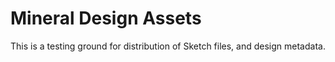 # Mineral Design Assets

This is a testing ground for distribution of Sketch files, and design metadata. 
